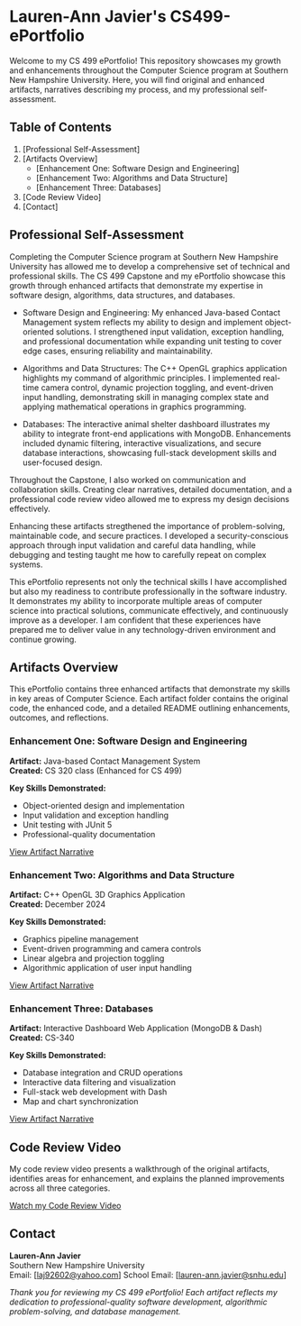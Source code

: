 # Lauren-Ann Javier's CS499-ePortfolio

Welcome to my CS 499 ePortfolio! This repository showcases my growth and enhancements throughout the Computer Science program at Southern New Hampshire University. Here, you will find original and enhanced artifacts, narratives describing my process, and my professional self-assessment.  


## Table of Contents

1. [Professional Self-Assessment]
2. [Artifacts Overview]
    - [Enhancement One: Software Design and Engineering]
    - [Enhancement Two: Algorithms and Data Structure]
    - [Enhancement Three: Databases]
3. [Code Review Video]
4. [Contact]


## Professional Self-Assessment

Completing the Computer Science program at Southern New Hampshire University has allowed me to develop a comprehensive set of technical and professional skills. The CS 499 Capstone and my ePortfolio showcase this growth through enhanced artifacts that demonstrate my expertise in software design, algorithms, data structures, and databases.

- Software Design and Engineering: My enhanced Java-based Contact Management system reflects my ability to design and implement object-oriented solutions. I strengthened input validation, exception handling, and professional documentation while expanding unit testing to cover edge cases, ensuring reliability and maintainability.

- Algorithms and Data Structures: The C++ OpenGL graphics application highlights my command of algorithmic principles. I implemented real-time camera control, dynamic projection toggling, and event-driven input handling, demonstrating skill in managing complex state and applying mathematical operations in graphics programming.

- Databases: The interactive animal shelter dashboard illustrates my ability to integrate front-end applications with MongoDB. Enhancements included dynamic filtering, interactive visualizations, and secure database interactions, showcasing full-stack development skills and user-focused design.

Throughout the Capstone, I also worked on communication and collaboration skills. Creating clear narratives, detailed documentation, and a professional code review video allowed me to express my design decisions effectively.

Enhancing these artifacts stregthened the importance of problem-solving, maintainable code, and secure practices. I developed a security-conscious approach through input validation and careful data handling, while debugging and testing taught me how to carefully repeat on complex systems.

This ePortfolio represents not only the technical skills I have accomplished but also my readiness to contribute professionally in the software industry. It demonstrates my ability to incorporate multiple areas of computer science into practical solutions, communicate effectively, and continuously improve as a developer. I am confident that these experiences have prepared me to deliver value in any technology-driven environment and continue growing.  


## Artifacts Overview

This ePortfolio contains three enhanced artifacts that demonstrate my skills in key areas of Computer Science. Each artifact folder contains the original code, the enhanced code, and a detailed README outlining enhancements, outcomes, and reflections.

### Enhancement One: Software Design and Engineering

**Artifact:** Java-based Contact Management System  
**Created:** CS 320 class (Enhanced for CS 499)  

**Key Skills Demonstrated:**
- Object-oriented design and implementation
- Input validation and exception handling
- Unit testing with JUnit 5
- Professional-quality documentation

[View Artifact Narrative](Software_Design_and_Engineering/Enhancement_One_Narrative.md)


### Enhancement Two: Algorithms and Data Structure

**Artifact:** C++ OpenGL 3D Graphics Application  
**Created:** December 2024  

**Key Skills Demonstrated:**
- Graphics pipeline management
- Event-driven programming and camera controls
- Linear algebra and projection toggling
- Algorithmic application of user input handling

[View Artifact Narrative](Algorithms_and_Data_Structure/Enhancement_Two_Narrative.md)  


### Enhancement Three: Databases

**Artifact:** Interactive Dashboard Web Application (MongoDB & Dash)  
**Created:** CS-340  

**Key Skills Demonstrated:**
- Database integration and CRUD operations
- Interactive data filtering and visualization
- Full-stack web development with Dash
- Map and chart synchronization

[View Artifact Narrative](Databases/Enhancement_Three_Narrative.md)  


## Code Review Video

My code review video presents a walkthrough of the original artifacts, identifies areas for enhancement, and explains the planned improvements across all three categories.  

[Watch my Code Review Video](https://youtu.be/rmdByI7XCHk)


## Contact

**Lauren-Ann Javier**  
Southern New Hampshire University  
Email: [laj92602@yahoo.com]
School Email: [lauren-ann.javier@snhu.edu]


*Thank you for reviewing my CS 499 ePortfolio! Each artifact reflects my dedication to professional-quality software development, algorithmic problem-solving, and database management.*
